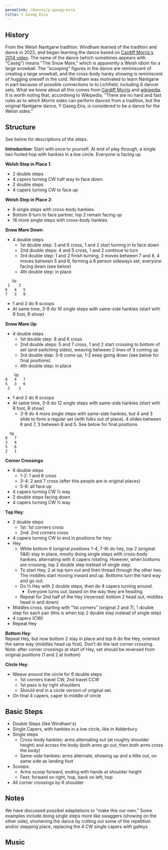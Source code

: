 ```yaml
---
permalink: /dances/y-gaseg-eira
title: Y Gaseg Eira
---
```

## History

From the Welsh Nantgarw tradition.  Windham learned of the tradition and dance in 2022, and began learning the dance based on [Cardiff Morris's 2014 video](https://www.youtube.com/watch?v=xRNFF0_Jqok).  The name of the dance (which sometimes appears with "Caseg") means "The Snow Mare," which is apparently a Welsh idiom for a large snowball.  The "scooping" figures in the dance are reminiscent of creating a large snowball, and the cross-body hanky showing is reminiscent of hugging oneself in the cold.  Windham was motivated to learn Nantgarw in part because of possible connections to to Lichfield, including 8 dancer sets.  What we know about all this comes from [Cardiff Morris](http://www.cardiffmorris.org/Nantgarw.htm) and [wikipedia](https://en.wikipedia.org/wiki/Morris_dance#Morris_Dancing_in_Wales).  It is worth noting that, accordinng to Wikipedia, "There are no hard and fast rules as to which Morris sides can perform dances from a tradition, but the original Nantgarw dance, Y Gaseg Eira, is considered to be a dance for the Welsh sides."

## Structure

See below for descriptions of the steps.

**Introduction**: Start with once to yourself.  At end of play through, a single two footed hop with hankies in a low circle.  Everyone is facing up.

**Welsh Step in Place 1**:<br>
*	2 double steps
*	4 capers turning CW half way to face down.
*	2 double steps
*	4 capers turning CW to face up

**Welsh Step in Place 2**:<br>
*	8 single steps with cross-body hankies.
*	Bottom 6 turn to face partner, top 2 remain facing up
*	16 more single steps with cross-body hankies

**Snow Mare Down**:<br>
*	4 double steps
    *	1st double step: 3 and 6 cross, 1 and 2 start turning in to face down
    *	2nd double steps: 4 and 5 cross, 1 and 2 continue to turn
    *	3rd double step: 1 and 2 finish turning, 3 moves between 7 and 8, 4 moves between 5 and 6, forming a 6 person sideways set, everyone facing down (see below)
    * 4th double step: in place
```
   Up
 1    2
6   4   5
7   3   8
```
*	1 and 2 do 8 scoops
*	At same time, 3-8 do 16 single steps with same-side hankies (start with R foot, R show)

**Snow Mare Up**:<br>
*	4 double steps
    * 1st double step: 8 and 6 cross
    * 2nd double steps: 5 and 7 cross, 1 and 2 start crossing to bottom of set (and switching sides), weaving between 2 lines of 3 coming up
    *	3rd double step: 3-6 come up, 1-2 keep going down (see below for final positions)
    *	4th double step: in place
```
    Up
8   4   7
5   3   6
 2    1
````
*	1 and 2 do 8 scoops
*	At same time, 3-8 do 12 single steps with same-side hankies (start with R foot, R show)
    *	3-8 do 4 more single steps with same-side hankies, but 4 and 3 slide to form a regular set (with folks out of place).  4 slides between 6 and 7, 3 between 8 and 5.  See below for final positions
```
  Up
8   7
3   4
5   6
2   1
```

**Corner Crossings**:<br>
*	6 double steps
    *	1-2: 1 and 8 cross
    *	3-4: 2 and 7 cross (after this people are in original places)
    *	5-6: all face up
*	4 capers turning CW ½ way
*	2 double steps facing down
*	4 capers turning CW ½ way

**Top Hey**:<br>
*	2 double steps
    *	1st: 1st corners cross
    *	2nd: 2nd corners cross
*	4 capers turning CW to end in positions for hey:
*	Hey
    *	While bottom 6 (original positions 1-4, 7-8) do hey, top 2 (original 5&6) stay in place, mostly doing single steps with cross-body hankies, alternating with 4 capers rotating.  However, when bottoms are crossing, top 2 double step instead of single step.
    *	To start Hey, 2 at top turn out and then thread through the other two.  The middles start moving inward and up.  Bottoms turn the hard way and go out.
    *	Do ½ Hey with 2 double steps, then do 4 capers turning around.  
        *	Everyone turns out, based on the way they are heading.  
    *	Repeat for 2nd half of the Hey (reversed: bottom 2 head out, middles head in and down)
*	Middles cross, starting with “1st corners” (original 2 and 7), 1 double step for each pair (this is when top 2 double step instead of single step)
*	4 capers (CW)
*	Repeat Hey

**Bottom Hey**:<br>
Repeat Hey, but now bottom 2 stay in place and top 6 do the Hey, oriented the same way (middles head up first).  Don’t do the last corner crossing. Note: after corner crossings at start of Hey, set should be reversed from original positions (1 and 2 at bottom)

**Circle Hey**:<br>
*	Weave around the circle for 6 double steps
    *	1st corners travel CW, 2nd travel CCW
    *	1st pass is by right shoulders
    *	Should end in a circle version of original set.
*	On final 4 capers, caper to middle of circle


## Basic Steps

*	Double Steps (like Windham's)
*	Single Capers, with hankies in a low circle, like in Adderbury
*	Single steps
    *	Cross-body hankies: arms alternating out (at roughly shoulder height) and across the body (both arms go out, then both arms cross the body)
    *	Same-side hankies: arms alternate, showing up and a little out, on same side as landing foot
*	Scoops: 
    *	Arms scoop forward, ending with hands at shoulder height
    *	Feet: forward on right, hop, back on left, hop
*	All corner crossings by R shoulder

## Notes
We have discussed possibel adaptations to "make this our own."  Some examples include doing single steps more like swaggers (showing on the other side), shortening the dance by cutting out some of the repetition and/or stepping place, replacing the 4 CW single capers with galleys

## Music

